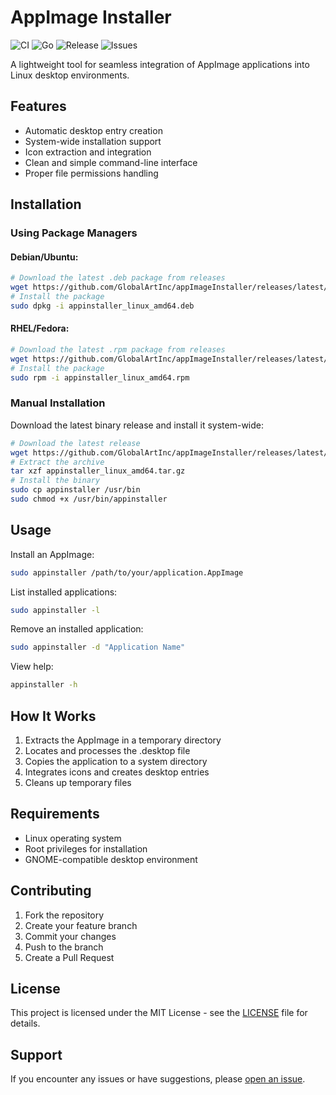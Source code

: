 # AppImage Installer

![CI](https://github.com/GlobalArtInc/appImageInstaller/actions/workflows/go.yml/badge.svg)
![Go](https://img.shields.io/badge/go-%2300ADD8.svg?style=for-the-badge&logo=go&logoColor=white)
![Release](https://img.shields.io/github/v/release/GlobalArtInc/appImageInstaller?style=for-the-badge&sort=semver)
![Issues](https://img.shields.io/github/issues-raw/GlobalArtInc/appImageInstaller?style=for-the-badge)

A lightweight tool for seamless integration of AppImage applications into Linux desktop environments.

## Features

- Automatic desktop entry creation
- System-wide installation support
- Icon extraction and integration
- Clean and simple command-line interface
- Proper file permissions handling

## Installation

### Using Package Managers

#### Debian/Ubuntu:
```bash
# Download the latest .deb package from releases
wget https://github.com/GlobalArtInc/appImageInstaller/releases/latest/download/appinstaller_linux_amd64.deb
# Install the package
sudo dpkg -i appinstaller_linux_amd64.deb
```

#### RHEL/Fedora:
```bash
# Download the latest .rpm package from releases
wget https://github.com/GlobalArtInc/appImageInstaller/releases/latest/download/appinstaller_linux_amd64.rpm
# Install the package
sudo rpm -i appinstaller_linux_amd64.rpm
```

### Manual Installation

Download the latest binary release and install it system-wide:

```bash
# Download the latest release
wget https://github.com/GlobalArtInc/appImageInstaller/releases/latest/download/appinstaller_linux_amd64.tar.gz
# Extract the archive
tar xzf appinstaller_linux_amd64.tar.gz
# Install the binary
sudo cp appinstaller /usr/bin
sudo chmod +x /usr/bin/appinstaller
```

## Usage

Install an AppImage:
```bash
sudo appinstaller /path/to/your/application.AppImage
```

List installed applications:
```bash
sudo appinstaller -l
```

Remove an installed application:
```bash
sudo appinstaller -d "Application Name"
```

View help:
```bash
appinstaller -h
```

## How It Works

1. Extracts the AppImage in a temporary directory
2. Locates and processes the .desktop file
3. Copies the application to a system directory
4. Integrates icons and creates desktop entries
5. Cleans up temporary files

## Requirements

- Linux operating system
- Root privileges for installation
- GNOME-compatible desktop environment

## Contributing

1. Fork the repository
2. Create your feature branch
3. Commit your changes
4. Push to the branch
5. Create a Pull Request

## License

This project is licensed under the MIT License - see the [LICENSE](LICENSE) file for details.

## Support

If you encounter any issues or have suggestions, please [open an issue](https://github.com/GlobalArtInc/appImageInstaller/issues).
